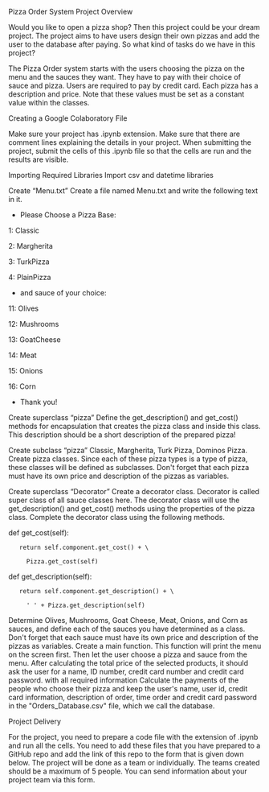 Pizza Order System
Project Overview


Would you like to open a pizza shop? Then this project could be your dream project. The project aims to have users design their own pizzas and add the user to the database after paying. So what kind of tasks do we have in this project?


The Pizza Order system starts with the users choosing the pizza on the menu and the sauces they want.  They have to pay with their choice of sauce and pizza.  Users are required to pay by credit card.  Each pizza has a description and price.  Note that these values ​​must be set as a constant value within the classes.


Creating a Google Colaboratory File

Make sure your project has .ipynb extension.
Make sure that there are comment lines explaining the details in your project.
When submitting the project, submit the cells of this .ipynb file so that the cells are run and the results are visible.

Importing Required Libraries
Import csv and datetime libraries

Create “Menu.txt”
Create a file named Menu.txt and write the following text in it.

* Please Choose a Pizza Base:

1: Classic

2: Margherita

3: TurkPizza

4: PlainPizza

* and sauce of your choice:

11: Olives

12: Mushrooms

13: GoatCheese

14: Meat

15: Onions

16: Corn

* Thank you!

Create superclass “pizza”
Define the get_description() and get_cost() methods for encapsulation that creates the pizza class and inside this class.
This description should be a short description of the prepared pizza!

Create subclass “pizza”
Classic, Margherita, Turk Pizza, Dominos Pizza. Create pizza classes. Since each of these pizza types is a type of pizza, these classes will be defined as subclasses.
Don't forget that each pizza must have its own price and description of the pizzas as variables.

Create superclass “Decorator”
Create a decorator class. Decorator is called super class of all sauce classes here.
The decorator class will use the get_description() and get_cost() methods using the properties of the pizza class. Complete the decorator class using the following methods.

   def get_cost(self):

       return self.component.get_cost() + \

         Pizza.get_cost(self)


   def get_description(self):

       return self.component.get_description() + \

         ' ' + Pizza.get_description(self)


Determine Olives, Mushrooms, Goat Cheese, Meat, Onions, and Corn as sauces, and define each of the sauces you have determined as a class.
Don't forget that each sauce must have its own price and description of the pizzas as variables.
Create a main function. This function will print the menu on the screen first. Then let the user choose a pizza and sauce from the menu. After calculating the total price of the selected products, it should ask the user for a name, ID number, credit card number and credit card password. with all required information
Calculate the payments of the people who choose their pizza and keep the user's name, user id, credit card information, description of order, time order and credit card password in the "Orders_Database.csv" file, which we call the database.

Project Delivery

For the project, you need to prepare a code file with the extension of .ipynb and run all the cells.
You need to add these files that you have prepared to a GitHub repo and add the link of this repo to the form that is given down below.
The project will be done as a team or individually. The teams created should be a maximum of 5 people.
You can send information about your project team via this form.
